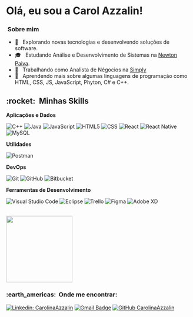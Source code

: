 # Olá, eu sou a Carol Azzalin!

<h3> &nbsp;Sobre mim </h3>

- 🤔 &nbsp; Explorando novas tecnologias e desenvolvendo soluções de software.
- 🎓 &nbsp; Estudando Análise e Desenvolvimento de Sistemas na <a href="https://home.newtonpaiva.br/?gclid=Cj0KCQjwvr6EBhDOARIsAPpqUPE0LjIbSdIPuYIkIFHN8oj49v1AwZRFGbkLm1joCM_xLBxGopGGZ6AaAh0hEALw_wcB">Newton Paiva</a>.
- 💼 &nbsp; Trabalhando como Analista de Négocios na <a href="https://simply.com.br/">Simply</a>
- 🌱 &nbsp; Aprendendo mais sobre algumas linguagens de programação como HTML, CSS, JS, JavaScript, Phyton, C# e C++.

<h2> :rocket: &nbsp;Minhas Skills </h2>

**Aplicações e Dados**

  ![C++](https://img.shields.io/badge/-C++-333333?style=flat&logo=C%2B%2B&logoColor=00599C)
  ![Java](https://img.shields.io/badge/-Java-333333?style=flat&logo=Java&logoColor=007396)
  ![JavaScript](https://img.shields.io/badge/-JavaScript-333333?style=flat&logo=javascript)
  ![HTML5](https://img.shields.io/badge/-HTML5-333333?style=flat&logo=HTML5)
  ![CSS](https://img.shields.io/badge/-CSS-333333?style=flat&logo=CSS3&logoColor=1572B6)
  ![React](https://img.shields.io/badge/-React-333333?style=flat&logo=react)
  ![React Native](https://img.shields.io/badge/-React%20Native-333333?style=flat&logo=react)
  ![MySQL](https://img.shields.io/badge/-MySQL-333333?style=flat&logo=mysql)

**Utilidades**

  ![Postman](https://img.shields.io/badge/-Postman-333333?style=flat&logo=postman)

**DevOps**

  ![Git](https://img.shields.io/badge/-Git-333333?style=flat&logo=git)
  ![GitHub](https://img.shields.io/badge/-GitHub-333333?style=flat&logo=github)
  ![Bitbucket](https://img.shields.io/badge/-Bitbucket-333333?style=flat&logo=bitbucket)
  

**Ferramentas de Desenvolvimento**

  ![Visual Studio Code](https://img.shields.io/badge/-Visual%20Studio%20Code-333333?style=flat&logo=visual-studio-code&logoColor=007ACC)
  ![Eclipse](https://img.shields.io/badge/-Eclipse-333333?style=flat&logo=eclipse-ide&logoColor=2C2255)
  ![Trello](https://img.shields.io/badge/-Trello-333333?style=flat&logo=trello&logoColor=007ACC)
  ![Figma](https://img.shields.io/badge/-Figma-333333?style=flat&logo=figma&logoColor=007ACC)
  ![Adobe XD](https://img.shields.io/badge/-Adobe%20XD-333333?style=flat&logo=adobe-xd&logoColor=007ACC)

<br/>

<a href="https://github.com/CarolinaAzzalin">
  <img height="180em" src="https://github-readme-stats.vercel.app/api?username=CarolinaAzzalin&theme=dracula&show_icons=true" />
</a>

<br/>

<h3> :earth_americas: &nbsp;Onde me encontrar: </h3> 

[![Linkedin: CarolinaAzzalin](https://img.shields.io/badge/-CarolinaAzzalin-blue?style=flat-square&logo=Linkedin&logoColor=white&link=https://www.linkedin.com/in/carolina-azzalin-a5396398/)](https://www.linkedin.com/in/carolina-azzalin-a5396398/)
[![Gmail Badge](https://img.shields.io/badge/-CarolinaAzzalin@email.com-006bed?style=flat-square&logo=Gmail&logoColor=white&link=mailto:SEU-EMAIL)](mailto:analufsou@gmail.com)
[![GitHub CarolinaAzzalin]( https://img.shields.io/github/followers/CarolinaAzzalin?label=follow&style=social)](https://github.com/CarolinaAzzalin)
